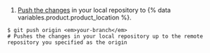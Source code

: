1. [Push the changes](/github/getting-started-with-github/pushing-commits-to-a-remote-repository/) in your local repository to {% data variables.product.product_location %}.

```shell
$ git push origin <em>your-branch</em>
# Pushes the changes in your local repository up to the remote repository you specified as the origin
```

